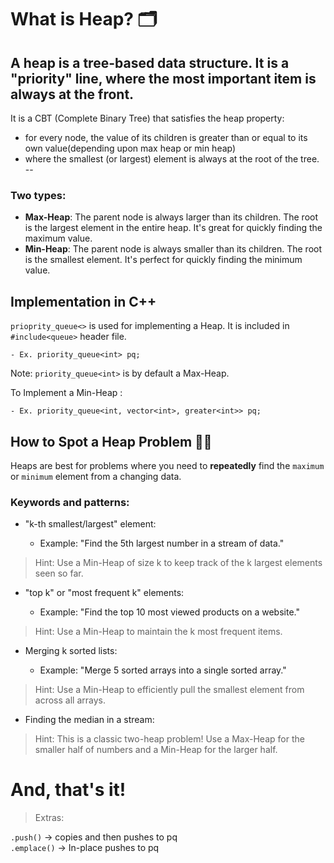 # What is Heap? 🗂️

**A heap is a tree-based data structure. It is a "priority" line, where the most important item is always at the front.**
-
It is a CBT (Complete Binary Tree) that satisfies the heap property:
  - for every node, the value of its children is greater than or equal to its own value(depending upon max heap or min heap)
  - where the smallest (or largest) element is always at the root of the tree.
--
### Two types:

- **Max-Heap**: The parent node is always larger than its children. The root is the largest element in the entire heap. It's great for quickly finding the maximum value.
- **Min-Heap**: The parent node is always smaller than its children. The root is the smallest element. It's perfect for quickly finding the minimum value.

## Implementation in C++

`prioprity_queue<>` is used for implementing a Heap. It is included in `#include<queue>` header file.

    - Ex. priority_queue<int> pq;

Note: `priority_queue<int>` is by default a Max-Heap. 

To Implement a Min-Heap :

    - Ex. priority_queue<int, vector<int>, greater<int>> pq;

## How to Spot a Heap Problem 🕵️‍♂️

Heaps are best for problems where you need to **repeatedly** find the `maximum` or `minimum` element from a changing data. 

### Keywords and patterns:

- "k-th smallest/largest" element:

  - Example: "Find the 5th largest number in a stream of data."

> Hint: Use a Min-Heap of size k to keep track of the k largest elements seen so far.

- "top k" or "most frequent k" elements:

    - Example: "Find the top 10 most viewed products on a website."

> Hint: Use a Min-Heap to maintain the k most frequent items.

- Merging k sorted lists:

    - Example: "Merge 5 sorted arrays into a single sorted array."

> Hint: Use a Min-Heap to efficiently pull the smallest element from across all arrays.

- Finding the median in a stream:

> Hint: This is a classic two-heap problem! Use a Max-Heap for the smaller half of numbers and a Min-Heap for the larger half.

# And, that's it! 

> Extras:

`.push()` -> copies and then pushes to pq <br>
`.emplace()` -> In-place pushes to pq